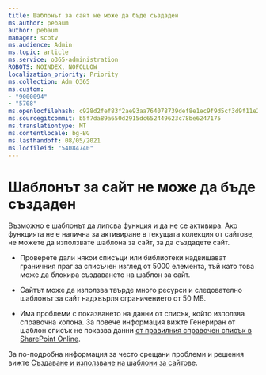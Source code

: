 ```yaml
---
title: Шаблонът за сайт не може да бъде създаден
ms.author: pebaum
author: pebaum
manager: scotv
ms.audience: Admin
ms.topic: article
ms.service: o365-administration
ROBOTS: NOINDEX, NOFOLLOW
localization_priority: Priority
ms.collection: Adm_O365
ms.custom:
- "9000094"
- "5708"
ms.openlocfilehash: c928d2fef83f2ae93aa764078739def8e1ec9f9d5cf3d9f11e22cd20702d4ddd
ms.sourcegitcommit: b5f7da89a650d2915dc652449623c78be6247175
ms.translationtype: MT
ms.contentlocale: bg-BG
ms.lasthandoff: 08/05/2021
ms.locfileid: "54084740"
---
```

# <a name="site-template-cannot-be-created"></a>Шаблонът за сайт не може да бъде създаден

Възможно е шаблонът да липсва функция и да не се активира. Ако функцията не е налична за активиране в текущата колекция от сайтове, не можете да използвате шаблона за сайт, за да създадете сайт.

- Проверете дали някои списъци или библиотеки [](https://support.office.com/article/Manage-large-lists-and-libraries-in-SharePoint-B8588DAE-9387-48C2-9248-C24122F07C59) надвишават граничния праг за списъчен изглед от 5000 елемента, тъй като това може да блокира създаването на шаблон за сайт.

- Сайтът може да използва твърде много ресурси и следователно шаблонът за сайт надхвърля ограничението от 50 МБ.

- Има проблеми с показването на данни от списък, който използва справочна колона. За повече информация вижте Генериран от шаблон списък не показва данни [от правилния справочен списък в SharePoint Online](https://docs.microsoft.com/sharepoint/support/lists-and-libraries/template-generated-list-incorrect-data).

За по-подробна информация за често срещани проблеми и решения вижте [Създаване и използване на шаблони за сайтове](https://support.office.com/article/Create-and-use-site-templates-60371B0F-00E0-4C49-A844-34759EBDD989).
